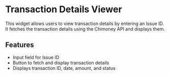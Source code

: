 # Transaction Details Viewer

This widget allows users to view transaction details by entering an Issue ID. It fetches the transaction details using the Chimoney API and displays them.

## Features

- Input field for Issue ID
- Button to fetch and display transaction details
- Displays transaction ID, date, amount, and status
  

